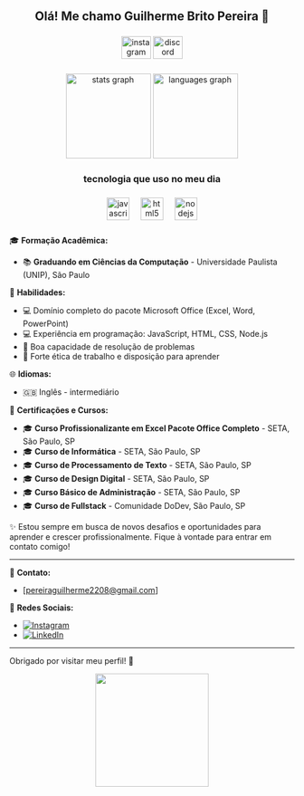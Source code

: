


<br clear="both">

<h2 align="center">Olá! Me chamo Guilherme Brito Pereira 👋</h2>

###

<div align="center">
  <img src="https://raw.githubusercontent.com/maurodesouza/profile-readme-generator/master/src/assets/icons/social/instagram/default.svg" width="52" height="40" alt="instagram logo"  />
  <img src="https://raw.githubusercontent.com/maurodesouza/profile-readme-generator/master/src/assets/icons/social/discord/default.svg" width="52" height="40" alt="discord logo"  />
</div>

###

<div align="center">
  <img src="https://github-readme-stats.vercel.app/api?username=GuiBritoPereira&hide_title=false&hide_rank=false&show_icons=true&include_all_commits=true&count_private=true&disable_animations=false&theme=dracula&locale=en&hide_border=false&order=1" height="150" alt="stats graph"  />
  <img src="https://github-readme-stats.vercel.app/api/top-langs?username=GuiBritoPereira&locale=en&hide_title=false&layout=compact&card_width=320&langs_count=5&theme=dracula&hide_border=false&order=2" height="150" alt="languages graph"  />
</div>

###

<h3 align="center">tecnologia que uso no meu dia</h3>

###

<div align="center">
  <img src="https://cdn.jsdelivr.net/gh/devicons/devicon/icons/javascript/javascript-original.svg" height="40" alt="javascript logo"  />
  <img width="12" />
  <img src="https://cdn.jsdelivr.net/gh/devicons/devicon/icons/html5/html5-original.svg" height="40" alt="html5 logo"  />
  <img width="12" />
  <img src="https://cdn.jsdelivr.net/gh/devicons/devicon/icons/nodejs/nodejs-original.svg" height="40" alt="nodejs logo"  />
</div>

###



🎓 **Formação Acadêmica:**
- 📚 **Graduando em Ciências da Computação** - Universidade Paulista (UNIP), São Paulo

💼 **Habilidades:**
- 💻 Domínio completo do pacote Microsoft Office (Excel, Word, PowerPoint)
- 💻 Experiência em programação: JavaScript, HTML, CSS, Node.js
- 🧠 Boa capacidade de resolução de problemas
- 💪 Forte ética de trabalho e disposição para aprender

🌐 **Idiomas:**
- 🇬🇧 Inglês - intermediário

📜 **Certificações e Cursos:**
- 🎓 **Curso Profissionalizante em Excel Pacote Office Completo** - SETA, São Paulo, SP
- 🎓 **Curso de Informática** - SETA, São Paulo, SP
- 🎓 **Curso de Processamento de Texto** - SETA, São Paulo, SP
- 🎓 **Curso de Design Digital** - SETA, São Paulo, SP
- 🎓 **Curso Básico de Administração** - SETA, São Paulo, SP
- 🎓 **Curso de Fullstack** - Comunidade DoDev, São Paulo, SP

✨ Estou sempre em busca de novos desafios e oportunidades para aprender e crescer profissionalmente. Fique à vontade para entrar em contato comigo!

---

📧 **Contato:**
- [pereiraguilherme2208@gmail.com]

📱 **Redes Sociais:**
- [![Instagram](https://img.shields.io/badge/-Instagram-E4405F?style=flat-square&logo=instagram&logoColor=white)](https://www.instagram.com/guii_brito12)
- [![LinkedIn](https://img.shields.io/badge/-LinkedIn-0A66C2?style=flat-square&logo=linkedin&logoColor=white)](https://www.linkedin.com/in/seuusuario)

---

Obrigado por visitar meu perfil! 🚀

<div align="center">
  <img height="200" src="https://user-images.githubusercontent.com/74038190/212749447-bfb7e725-6987-49d9-ae85-2015e3e7cc41.gif"  />
</div>

###

